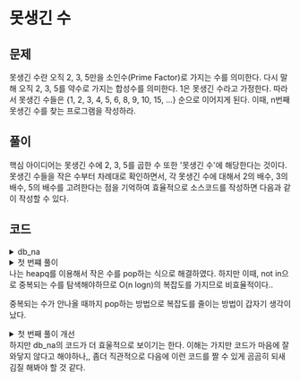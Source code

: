 # 못생긴 수
## 문제
못생긴 수란 오직 2, 3, 5만을 소인수(Prime Factor)로 가지는 수를 의미한다.
다시 말해 오직 2, 3, 5를 약수로 가지는 합성수를 의미한다. 1은 못생긴 수라고 가정한다. 따라서 못생긴 수들은 {1, 2, 3, 4, 5, 6, 8, 9, 10, 15, ...} 순으로 이어지게 된다. 이때, n번째 못생긴 수를 찾는 프로그램을 작성하라.

## 풀이
핵심 아이디어는 못생긴 수에 2, 3, 5를 곱한 수 또한 '못생긴 수'에 해당한다는 것이다.
못생긴 수들을 작은 수부터 차례대로 확인하면서, 각 못생긴 수에 대해서 2의 배수, 3의 배수, 5의 배수를 고려한다는 점을 기억하여 효율적으로 소스코드를 작성하면 다음과 같이 작성할 수 있다.
## 코드
<details>
<summary> db_na </summary>

```python
n = int(input())
ugly = [0] * n
ugly[0] = 1 # 첫 번째 못생긴 수는 1
i2 = i3 = i5 = 0 # 2배, 3배, 5배를 위한 인덱스

next2, next3, next5 = 2, 3, 5 # 처음에 곱셈값을 초기화

# 1부터 n까지의 못생긴 수를 찾기
for i in range(1, n):
    # 가능한 곱셈 결과 중에서 가장 작은 수를 선택
    ugly[i] = min(next2, next3, next5)

    if ugly[i] == next2:
        i2 += 1
        next2 = ugly[i2] * 2
    if ugly[i] == next3:
        i3 += 1
        next3 = ugly[i3] * 3
    if ugly[i] == next5:
        i5 += 1
        next5 = ugly[i5] * 5

print(ugly[n-1])

```
</details>

<details>
<summary> 첫 번쨰 풀이 </summary>

```python
import heapq
n = int(input())

buffer = []
buffer.append(1)
for i in range(n):
    val = heapq.heappop(buffer)
    if val * 2 not in buffer:
        heapq.heappush(buffer, (val * 2))
    if val * 3 not in buffer:
        heapq.heappush(buffer, (val * 3))
    if val * 4 not in buffer:
        heapq.heappush(buffer, (val * 5))

print(val)
```
</details>
나는 heapq를 이용해서 작은 수를 pop하는 식으로 해결하였다. 하지만 이때, not in으로 중복되는 수를 탐색해야하므로 O(n logn)의 복잡도를 가지므로 비효율적이다..

중복되는 수가 안나올 때까지 pop하는 방법으로 복잡도를 줄이는 방법이 갑자기 생각이 났다.
<details>
<summary> 첫 번째 풀이 개선 </summary>

```python
import heapq
n = int(input())

buffer = []
buffer.append(1)
cur_val = 1
next_val = 1
for i in range(n):
    cur_val = next_val
    heapq.heappush(buffer, (cur_val * 2))
    heapq.heappush(buffer, (cur_val * 3))
    heapq.heappush(buffer, (cur_val * 5))
    while cur_val == next_val:
        next_val = heapq.heappop(buffer)

print(cur_val)
```
</details>
하지만 db_na의 코드가 더 효울적으로 보이기는 한다. 이해는 가지만 코드가 마음에 잘 와닿지 않다고 해야하나,,
좀더 직관적으로 다음에 이런 코드를 짤 수 있게 곰곰히 되새김질 해봐야 할 것 같다.
